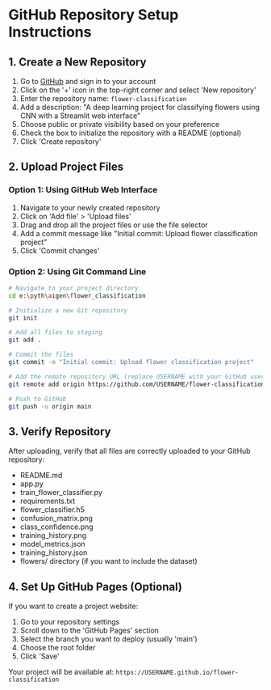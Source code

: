 # GitHub Repository Setup Instructions

## 1. Create a New Repository

1. Go to [GitHub](https://github.com/) and sign in to your account
2. Click on the '+' icon in the top-right corner and select 'New repository'
3. Enter the repository name: `flower-classification`
4. Add a description: "A deep learning project for classifying flowers using CNN with a Streamlit web interface"
5. Choose public or private visibility based on your preference
6. Check the box to initialize the repository with a README (optional)
7. Click 'Create repository'

## 2. Upload Project Files

### Option 1: Using GitHub Web Interface

1. Navigate to your newly created repository
2. Click on 'Add file' > 'Upload files'
3. Drag and drop all the project files or use the file selector
4. Add a commit message like "Initial commit: Upload flower classification project"
5. Click 'Commit changes'

### Option 2: Using Git Command Line

```bash
# Navigate to your project directory
cd e:\pyth\aigen\flower_classification

# Initialize a new Git repository
git init

# Add all files to staging
git add .

# Commit the files
git commit -m "Initial commit: Upload flower classification project"

# Add the remote repository URL (replace USERNAME with your GitHub username)
git remote add origin https://github.com/USERNAME/flower-classification.git

# Push to GitHub
git push -u origin main
```

## 3. Verify Repository

After uploading, verify that all files are correctly uploaded to your GitHub repository:

- README.md
- app.py
- train_flower_classifier.py
- requirements.txt
- flower_classifier.h5
- confusion_matrix.png
- class_confidence.png
- training_history.png
- model_metrics.json
- training_history.json
- flowers/ directory (if you want to include the dataset)

## 4. Set Up GitHub Pages (Optional)

If you want to create a project website:

1. Go to your repository settings
2. Scroll down to the 'GitHub Pages' section
3. Select the branch you want to deploy (usually 'main')
4. Choose the root folder
5. Click 'Save'

Your project will be available at: `https://USERNAME.github.io/flower-classification`